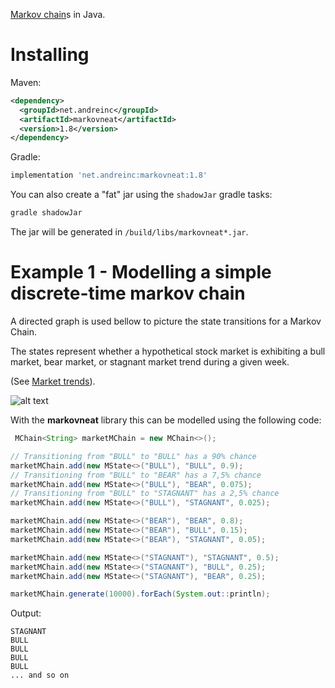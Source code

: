 [Markov chain](https://en.wikipedia.org/wiki/Markov_chain)s in Java.

# Installing 

Maven:
```xml
<dependency>
  <groupId>net.andreinc</groupId>
  <artifactId>markovneat</artifactId>
  <version>1.8</version>
</dependency>
```

Gradle:
```groovy
implementation 'net.andreinc:markovneat:1.8'
```

You can also create a "fat" jar using the `shadowJar` gradle tasks:

```groovy
gradle shadowJar
```

The jar will be generated in `/build/libs/markovneat*.jar`.

# Example 1 - Modelling a simple discrete-time markov chain

A directed graph is used bellow to picture the state transitions for a Markov Chain. 

The states represent whether a hypothetical stock market is exhibiting a bull market, bear market, or stagnant market trend during a given week.

(See [Market trends](https://en.wikipedia.org/wiki/Market_trend)).

![alt text](https://github.com/nomemory/markovneat/blob/master/media/example01.png)

With the **markovneat** library this can be modelled using the following code:

```java
 MChain<String> marketMChain = new MChain<>();

// Transitioning from "BULL" to "BULL" has a 90% chance
marketMChain.add(new MState<>("BULL"), "BULL", 0.9);
// Transitioning from "BULL" to "BEAR" has a 7,5% chance
marketMChain.add(new MState<>("BULL"), "BEAR", 0.075);
// Transitioning from "BULL" to "STAGNANT" has a 2,5% chance
marketMChain.add(new MState<>("BULL"), "STAGNANT", 0.025);

marketMChain.add(new MState<>("BEAR"), "BEAR", 0.8);
marketMChain.add(new MState<>("BEAR"), "BULL", 0.15);
marketMChain.add(new MState<>("BEAR"), "STAGNANT", 0.05);

marketMChain.add(new MState<>("STAGNANT"), "STAGNANT", 0.5);
marketMChain.add(new MState<>("STAGNANT"), "BULL", 0.25);
marketMChain.add(new MState<>("STAGNANT"), "BEAR", 0.25);

marketMChain.generate(10000).forEach(System.out::println);
```

Output:

```
STAGNANT
BULL
BULL
BULL
BULL
... and so on
```



